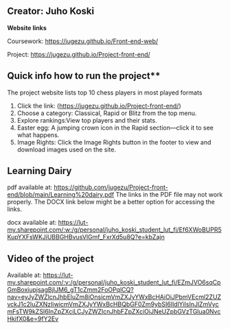 ## Creator: Juho Koski


**Website links**

Coursework: https://jugezu.github.io/Front-end-web/

Project: https://jugezu.github.io/Project-front-end/

## Quick info how to run the project\*\*

The project website lists top 10 chess players in most played formats

1. Click the link: (https://jugezu.github.io/Project-front-end/)
2. Choose a category: Classical, Rapid or Blitz from the top menu.
3. Explore rankings:View top players and their stats.
4. Easter egg: A jumping crown icon in the Rapid section—click it to see what happens.
5. Image Rights: Click the Image Rights button in the footer to view and download images used on the site.

## Learning Dairy

pdf available at: https://github.com/jugezu/Project-front-end/blob/main/Learning%20dairy.pdf
The links in the PDF file may not work properly. The DOCX link below might be a better option for accessing the links.

docx available at: https://lut-my.sharepoint.com/:w:/g/personal/juho_koski_student_lut_fi/Ef6XWoBUPR5KupYXFsWKJiUBBGHBvusVlGmf_FxrXd5u8Q?e=kbZajn 

## Video of the project

Available at: https://lut-my.sharepoint.com/:v:/g/personal/juho_koski_student_lut_fi/EZmJVO6sqCpGmBoxiupjsagBjIJM6_gT1cZmm2FoOPqlCQ?nav=eyJyZWZlcnJhbEluZm8iOnsicmVmZXJyYWxBcHAiOiJPbmVEcml2ZUZvckJ1c2luZXNzIiwicmVmZXJyYWxBcHBQbGF0Zm9ybSI6IldlYiIsInJlZmVycmFsTW9kZSI6InZpZXciLCJyZWZlcnJhbFZpZXciOiJNeUZpbGVzTGlua0NvcHkifX0&e=9fY2Ev
